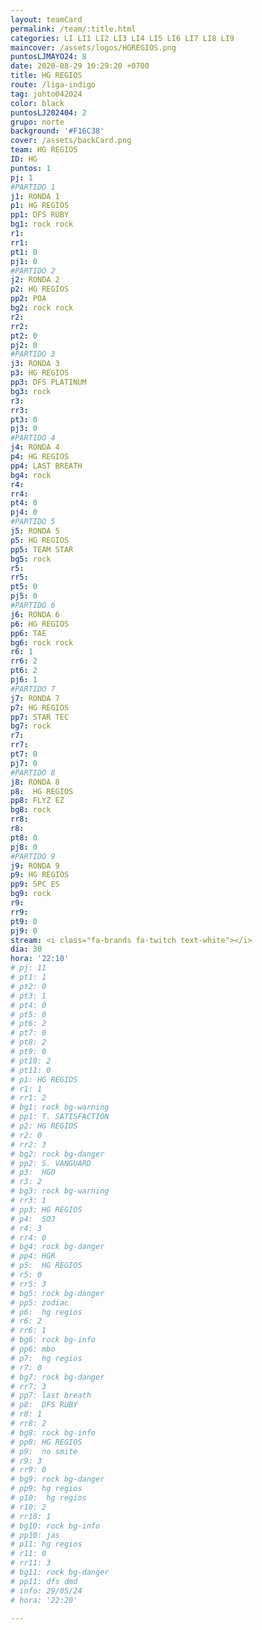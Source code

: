 ```yaml
---
layout: teamCard
permalink: /team/:title.html
categories: LI LI1 LI2 LI3 LI4 LI5 LI6 LI7 LI8 LI9 
maincover: /assets/logos/HGREGIOS.png
puntosLJMAYO24: 8
date: 2020-08-29 10:29:20 +0700
title: HG REGIOS
route: /liga-indigo
tag: johto042024
color: black
puntosLJ202404: 2
grupo: norte
background: '#F16C38'
cover: /assets/backCard.png
team: HG REGIOS
ID: HG
puntos: 1
pj: 1
#PARTIDO 1
j1: RONDA 1
p1: HG REGIOS
pp1: DFS RUBY
bg1: rock rock
r1: 
rr1: 
pt1: 0
pj1: 0
#PARTIDO 2
j2: RONDA 2
p2: HG REGIOS
pp2: POA
bg2: rock rock
r2: 
rr2: 
pt2: 0
pj2: 0
#PARTIDO 3
j3: RONDA 3
p3: HG REGIOS 
pp3: DFS PLATINUM
bg3: rock
r3: 
rr3: 
pt3: 0
pj3: 0
#PARTIDO 4
j4: RONDA 4
p4: HG REGIOS
pp4: LAST BREATH
bg4: rock 
r4: 
rr4: 
pt4: 0
pj4: 0
#PARTIDO 5
j5: RONDA 5
p5: HG REGIOS
pp5: TEAM STAR
bg5: rock 
r5: 
rr5: 
pt5: 0
pj5: 0
#PARTIDO 6
j6: RONDA 6
p6: HG REGIOS
pp6: TAE
bg6: rock rock
r6: 1
rr6: 2
pt6: 2
pj6: 1
#PARTIDO 7
j7: RONDA 7
p7: HG REGIOS
pp7: STAR TEC
bg7: rock 
r7: 
rr7: 
pt7: 0
pj7: 0
#PARTIDO 8
j8: RONDA 8
p8:  HG REGIOS
pp8: FLYZ EZ
bg8: rock 
rr8: 
r8: 
pt8: 0 
pj8: 0
#PARTIDO 9
j9: RONDA 9
p9: HG REGIOS 
pp9: SPC ES
bg9: rock
r9: 
rr9: 
pt9: 0
pj9: 0
stream: <i class="fa-brands fa-twitch text-white"></i>
dia: 30
hora: '22:10'
# pj: 11
# pt1: 1
# pt2: 0
# pt3: 1
# pt4: 0
# pt5: 0
# pt6: 2
# pt7: 0
# pt8: 2
# pt9: 0
# pt10: 2
# pt11: 0
# p1: HG REGIOS
# r1: 1
# rr1: 2
# bg1: rock bg-warning
# pp1: T. SATISFACTION
# p2: HG REGIOS
# r2: 0
# rr2: 3
# bg2: rock bg-danger
# pp2: S. VANGUARD
# p3:  HGO
# r3: 2
# bg3: rock bg-warning
# rr3: 1
# pp3: HG REGIOS
# p4:  SOJ
# r4: 3
# rr4: 0
# bg4: rock bg-danger
# pp4: HGR
# p5:  HG REGIOS
# r5: 0
# rr5: 3
# bg5: rock bg-danger
# pp5: zodiac
# p6:  hg regios
# r6: 2
# rr6: 1
# bg6: rock bg-info
# pp6: mbo
# p7:  hg regios
# r7: 0
# bg7: rock bg-danger
# rr7: 3
# pp7: last breath
# p8:  DFS RUBY
# r8: 1
# rr8: 2 
# bg8: rock bg-info
# pp8: HG REGIOS
# p9:  no smite
# r9: 3
# rr9: 0
# bg9: rock bg-danger
# pp9: hg regios
# p10:  hg regios
# r10: 2
# rr10: 1
# bg10: rock bg-info
# pp10: jas
# p11: hg regios
# r11: 0
# rr11: 3
# bg11: rock bg-danger
# pp11: dfs dmd
# info: 29/05/24
# hora: '22:20'

---
```



